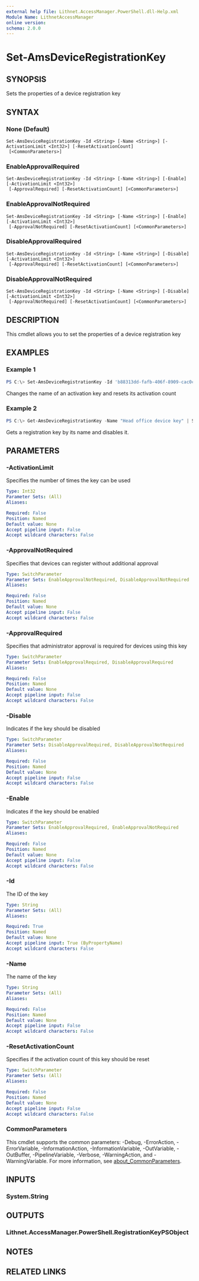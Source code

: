 ```yaml
---
external help file: Lithnet.AccessManager.PowerShell.dll-Help.xml
Module Name: LithnetAccessManager
online version:
schema: 2.0.0
---
```


# Set-AmsDeviceRegistrationKey

## SYNOPSIS
Sets the properties of a device registration key

## SYNTAX

### None (Default)
```
Set-AmsDeviceRegistrationKey -Id <String> [-Name <String>] [-ActivationLimit <Int32>] [-ResetActivationCount]
 [<CommonParameters>]
```

### EnableApprovalRequired
```
Set-AmsDeviceRegistrationKey -Id <String> [-Name <String>] [-Enable] [-ActivationLimit <Int32>]
 [-ApprovalRequired] [-ResetActivationCount] [<CommonParameters>]
```

### EnableApprovalNotRequired
```
Set-AmsDeviceRegistrationKey -Id <String> [-Name <String>] [-Enable] [-ActivationLimit <Int32>]
 [-ApprovalNotRequired] [-ResetActivationCount] [<CommonParameters>]
```

### DisableApprovalRequired
```
Set-AmsDeviceRegistrationKey -Id <String> [-Name <String>] [-Disable] [-ActivationLimit <Int32>]
 [-ApprovalRequired] [-ResetActivationCount] [<CommonParameters>]
```

### DisableApprovalNotRequired
```
Set-AmsDeviceRegistrationKey -Id <String> [-Name <String>] [-Disable] [-ActivationLimit <Int32>]
 [-ApprovalNotRequired] [-ResetActivationCount] [<CommonParameters>]
```

## DESCRIPTION
This cmdlet allows you to set the properties of a device registration key

## EXAMPLES

### Example 1
```powershell
PS C:\> Set-AmsDeviceRegistrationKey -Id 'b88313dd-fafb-406f-8909-cac0c17c58e3' -Name "My new name" -ResetActivationCount
```

Changes the name of an activation key and resets its activation count


### Example 2
```powershell
PS C:\> Get-AmsDeviceRegistrationKey -Name "Head office device key" | Set-AmsDeviceRegistrationKey -Disable
```

Gets a registration key by its name and disables it.


## PARAMETERS

### -ActivationLimit
Specifies the number of times the key can be used

```yaml
Type: Int32
Parameter Sets: (All)
Aliases:

Required: False
Position: Named
Default value: None
Accept pipeline input: False
Accept wildcard characters: False
```

### -ApprovalNotRequired
Specifies that devices can register without additional approval

```yaml
Type: SwitchParameter
Parameter Sets: EnableApprovalNotRequired, DisableApprovalNotRequired
Aliases:

Required: False
Position: Named
Default value: None
Accept pipeline input: False
Accept wildcard characters: False
```

### -ApprovalRequired
Specifies that administrator approval is required for devices using this key

```yaml
Type: SwitchParameter
Parameter Sets: EnableApprovalRequired, DisableApprovalRequired
Aliases:

Required: False
Position: Named
Default value: None
Accept pipeline input: False
Accept wildcard characters: False
```

### -Disable
Indicates if the key should be disabled

```yaml
Type: SwitchParameter
Parameter Sets: DisableApprovalRequired, DisableApprovalNotRequired
Aliases:

Required: False
Position: Named
Default value: None
Accept pipeline input: False
Accept wildcard characters: False
```

### -Enable
Indicates if the key should be enabled

```yaml
Type: SwitchParameter
Parameter Sets: EnableApprovalRequired, EnableApprovalNotRequired
Aliases:

Required: False
Position: Named
Default value: None
Accept pipeline input: False
Accept wildcard characters: False
```

### -Id
The ID of the key

```yaml
Type: String
Parameter Sets: (All)
Aliases:

Required: True
Position: Named
Default value: None
Accept pipeline input: True (ByPropertyName)
Accept wildcard characters: False
```

### -Name
The name of the key

```yaml
Type: String
Parameter Sets: (All)
Aliases:

Required: False
Position: Named
Default value: None
Accept pipeline input: False
Accept wildcard characters: False
```

### -ResetActivationCount
Specifies if the activation count of this key should be reset

```yaml
Type: SwitchParameter
Parameter Sets: (All)
Aliases:

Required: False
Position: Named
Default value: None
Accept pipeline input: False
Accept wildcard characters: False
```

### CommonParameters
This cmdlet supports the common parameters: -Debug, -ErrorAction, -ErrorVariable, -InformationAction, -InformationVariable, -OutVariable, -OutBuffer, -PipelineVariable, -Verbose, -WarningAction, and -WarningVariable. For more information, see [about_CommonParameters](http://go.microsoft.com/fwlink/?LinkID=113216).

## INPUTS

### System.String

## OUTPUTS

### Lithnet.AccessManager.PowerShell.RegistrationKeyPSObject

## NOTES

## RELATED LINKS
